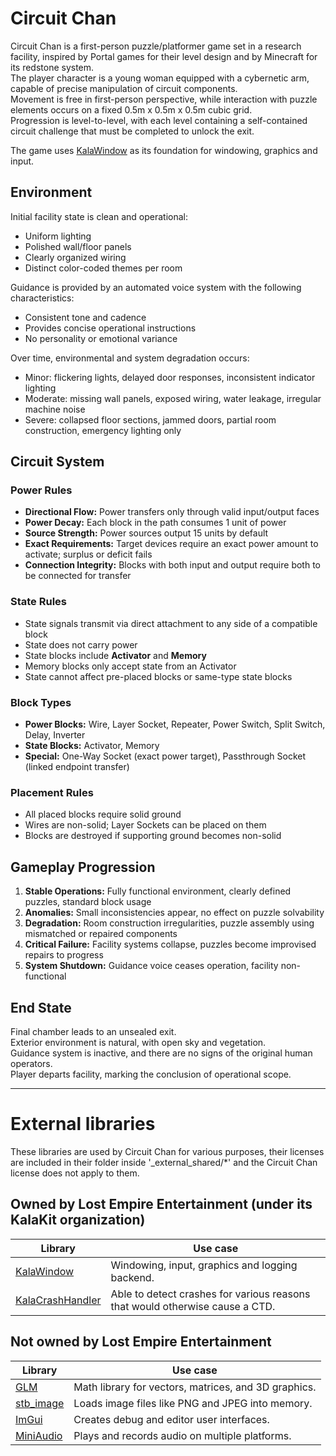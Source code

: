 # Circuit Chan

Circuit Chan is a first-person puzzle/platformer game set in a research facility, inspired by Portal games for their level design and by Minecraft for its redstone system.  
The player character is a young woman equipped with a cybernetic arm, capable of precise manipulation of circuit components.  
Movement is free in first-person perspective, while interaction with puzzle elements occurs on a fixed 0.5m x 0.5m x 0.5m cubic grid.  
Progression is level-to-level, with each level containing a self-contained circuit challenge that must be completed to unlock the exit.

The game uses [KalaWindow](https://github.com/KalaKit/KalaWindow/tree/indev) as its foundation for windowing, graphics and input.

## Environment
Initial facility state is clean and operational:
- Uniform lighting
- Polished wall/floor panels
- Clearly organized wiring
- Distinct color-coded themes per room

Guidance is provided by an automated voice system with the following characteristics:
- Consistent tone and cadence
- Provides concise operational instructions
- No personality or emotional variance

Over time, environmental and system degradation occurs:
- Minor: flickering lights, delayed door responses, inconsistent indicator lighting
- Moderate: missing wall panels, exposed wiring, water leakage, irregular machine noise
- Severe: collapsed floor sections, jammed doors, partial room construction, emergency lighting only

## Circuit System

### Power Rules
- **Directional Flow:** Power transfers only through valid input/output faces
- **Power Decay:** Each block in the path consumes 1 unit of power
- **Source Strength:** Power sources output 15 units by default
- **Exact Requirements:** Target devices require an exact power amount to activate; surplus or deficit fails
- **Connection Integrity:** Blocks with both input and output require both to be connected for transfer

### State Rules
- State signals transmit via direct attachment to any side of a compatible block
- State does not carry power
- State blocks include **Activator** and **Memory**
- Memory blocks only accept state from an Activator
- State cannot affect pre-placed blocks or same-type state blocks

### Block Types
- **Power Blocks:** Wire, Layer Socket, Repeater, Power Switch, Split Switch, Delay, Inverter
- **State Blocks:** Activator, Memory
- **Special:** One-Way Socket (exact power target), Passthrough Socket (linked endpoint transfer)

### Placement Rules
- All placed blocks require solid ground
- Wires are non-solid; Layer Sockets can be placed on them
- Blocks are destroyed if supporting ground becomes non-solid

## Gameplay Progression
1. **Stable Operations:** Fully functional environment, clearly defined puzzles, standard block usage
2. **Anomalies:** Small inconsistencies appear, no effect on puzzle solvability
3. **Degradation:** Room construction irregularities, puzzle assembly using mismatched or repaired components
4. **Critical Failure:** Facility systems collapse, puzzles become improvised repairs to progress
5. **System Shutdown:** Guidance voice ceases operation, facility non-functional

## End State
Final chamber leads to an unsealed exit.  
Exterior environment is natural, with open sky and vegetation.  
Guidance system is inactive, and there are no signs of the original human operators.  
Player departs facility, marking the conclusion of operational scope.

---

# External libraries

These libraries are used by Circuit Chan for various purposes, their licenses are included in their folder inside '_external_shared/*' and the Circuit Chan license does not apply to them.

## Owned by Lost Empire Entertainment (under its KalaKit organization)

| Library                                                         | Use case                                                                     |
|-----------------------------------------------------------------|------------------------------------------------------------------------------|
| [KalaWindow](https://github.com/KalaKit/KalaWindow)             | Windowing, input, graphics and logging backend.                              |
| [KalaCrashHandler](https://github.com/KalaKit/KalaCrashHandler) | Able to detect crashes for various reasons that would otherwise cause a CTD. |

## Not owned by Lost Empire Entertainment

| Library                                                              | Use case                                             |
|----------------------------------------------------------------------|------------------------------------------------------|
| [GLM](https://github.com/icaven/glm)                                 | Math library for vectors, matrices, and 3D graphics. |
| [stb_image](https://github.com/nothings/stb/blob/master/stb_image.h) | Loads image files like PNG and JPEG into memory.     |
| [ImGui](https://github.com/ocornut/imgui)                            | Creates debug and editor user interfaces.            |
| [MiniAudio](https://github.com/mackron/miniaudio)                    | Plays and records audio on multiple platforms.       |
